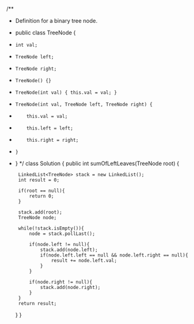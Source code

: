 /**
 * Definition for a binary tree node.
 * public class TreeNode {
 *     int val;
 *     TreeNode left;
 *     TreeNode right;
 *     TreeNode() {}
 *     TreeNode(int val) { this.val = val; }
 *     TreeNode(int val, TreeNode left, TreeNode right) {
 *         this.val = val;
 *         this.left = left;
 *         this.right = right;
 *     }
 * }
 */
class Solution {
    public int sumOfLeftLeaves(TreeNode root) {
        
        LinkedList<TreeNode> stack = new LinkedList();
        int result = 0;
        
        if(root == null){
            return 0;
        }
        
        stack.add(root);
        TreeNode node;
        
        while(!stack.isEmpty()){
            node = stack.pollLast();
            
            if(node.left != null){
                stack.add(node.left);
                if(node.left.left == null && node.left.right == null){
                    result += node.left.val;
                }                
            }
            
            if(node.right != null){
                stack.add(node.right);
            }            
        }
        return result;
               
    }
}